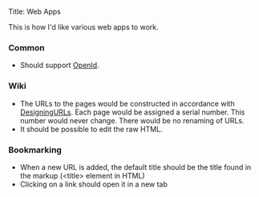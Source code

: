 Title: Web Apps

<p>This is how I'd like various web apps to work.</p>
<h3>Common</h3>
<ul>
<li>Should support <a href="http://en.wikipedia.org/wiki/OpenID">OpenId</a>.</li></ul>
<h3>Wiki</h3>
<ul>
<li>The URLs to the pages would be constructed in accordance with <a href="https://sites.google.com/a/tlocke.org.uk/tlocke/4">DesigningURLs</a>. Each page would be assigned a serial number. This number would never change. There would be no renaming of URLs.</li>
<li>It should be possible to edit the raw HTML.</li></ul>
<h3>Bookmarking</h3>
<ul>
<li>When a new URL is added, the default title should be the title found in the markup (&lt;title&gt; element in HTML)</li>
<li>Clicking on a link should open it in a new tab</li></ul>
